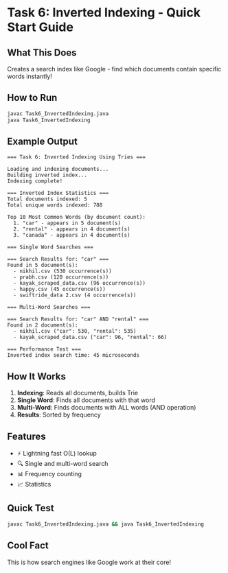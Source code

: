 # Task 6: Inverted Indexing - Quick Start Guide

## What This Does
Creates a search index like Google - find which documents contain specific words instantly!

## How to Run

```bash
javac Task6_InvertedIndexing.java
java Task6_InvertedIndexing
```

## Example Output

```
=== Task 6: Inverted Indexing Using Tries ===

Loading and indexing documents...
Building inverted index...
Indexing complete!

=== Inverted Index Statistics ===
Total documents indexed: 5
Total unique words indexed: 788

Top 10 Most Common Words (by document count):
  1. "car" - appears in 5 document(s)
  2. "rental" - appears in 4 document(s)
  3. "canada" - appears in 4 document(s)

=== Single Word Searches ===

=== Search Results for: "car" ===
Found in 5 document(s):
  - nikhil.csv (530 occurrence(s))
  - prabh.csv (120 occurrence(s))
  - kayak_scraped_data.csv (96 occurrence(s))
  - happy.csv (45 occurrence(s))
  - swiftride_data 2.csv (4 occurrence(s))

=== Multi-Word Searches ===

=== Search Results for: "car" AND "rental" ===
Found in 2 document(s):
  - nikhil.csv ("car": 530, "rental": 535)
  - kayak_scraped_data.csv ("car": 96, "rental": 66)

=== Performance Test ===
Inverted index search time: 45 microseconds
```

## How It Works
1. **Indexing**: Reads all documents, builds Trie
2. **Single Word**: Finds all documents with that word
3. **Multi-Word**: Finds documents with ALL words (AND operation)
4. **Results**: Sorted by frequency

## Features
- ⚡ Lightning fast O(L) lookup
- 🔍 Single and multi-word search
- 📊 Frequency counting
- 📈 Statistics

## Quick Test
```bash
javac Task6_InvertedIndexing.java && java Task6_InvertedIndexing
```

## Cool Fact
This is how search engines like Google work at their core!

